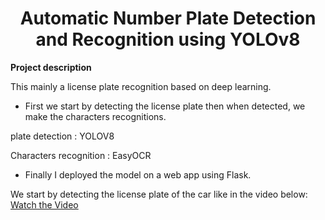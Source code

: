 <H1 align="center">Automatic Number Plate Detection and Recognition using YOLOv8</H1>

**Project description**

This mainly a license plate recognition based on deep learning.

- First we start by detecting the license plate then when detected, we make the characters recognitions.

plate detection : YOLOV8 

Characters recognition : EasyOCR

- Finally I deployed the model on a web app using Flask.


We start by detecting the license plate of the car like in the video below:
[Watch the Video](https://github.com/MERYX-bh/Car-plate-recognition/blob/main/t%C3%A9l%C3%A9chargement.mp4)

